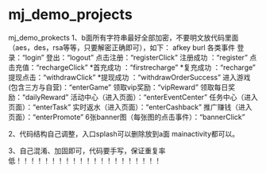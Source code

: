 # mj_demo_projects
mj_demo_prokects
1、b面所有字符串最好全部加密，不要明文放代码里面（aes，des，rsa等等，只要解密正确即可），如下：
afkey
burl
各类事件
登录：“login”
登出：“logout”
点击注册：“registerClick”
注册成功 ：“register”
点击充值：“rechargeClick”
*首充成功 ：“firstrecharge”
*复充成功 ：“recharge”
提现点击：“withdrawClick”
*提现成功 ：“withdrawOrderSuccess”
进入游戏(包含三方与自营)：“enterGame”
领取vip奖励：“vipReward”
领取每日奖励：“dailyReward”
活动中心（进入页面）：“enterEventCenter”
任务中心（进入页面）：“enterTask”
实时返水（进入页面）：“enterCashback”
推广赚钱（进入页面）：“enterPromote”
6张banner图（每张图的点击事件）：“bannerClick”

2、代码结构自己调整，入口splash可以删除放到a面 mainactivity都可以。

3、自己混淆、加固即可，代码要手写，保证重复率低！！！！！！！！！！！！！！！！！！！！！

